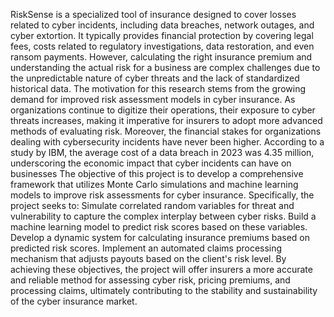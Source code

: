 RiskSense is a specialized tool of insurance designed to cover losses related to cyber incidents, including data breaches, network outages, and cyber extortion. It typically provides financial protection by covering legal fees, costs related to regulatory investigations, data restoration, and even ransom payments. However, calculating the right insurance premium and understanding the actual risk for a business are complex challenges due to the unpredictable nature of cyber threats and the lack of standardized historical data.
The motivation for this research stems from the growing demand for improved risk assessment models in cyber insurance. As organizations continue to digitize their operations, their exposure to cyber threats increases, making it imperative for insurers to adopt more advanced methods of evaluating risk. Moreover, the financial stakes for organizations dealing with cybersecurity incidents have never been higher. According to a study by IBM, the average cost of a data breach in 2023 was $4.35$ million, underscoring the economic impact that cyber incidents can have on businesses
The objective of this project is to develop a comprehensive framework that utilizes Monte Carlo simulations and machine learning models to improve risk assessments for cyber insurance. Specifically, the project seeks to:
Simulate correlated random variables for threat and vulnerability to capture the complex interplay between cyber risks.
Build a machine learning model to predict risk scores based on these variables.
Develop a dynamic system for calculating insurance premiums based on predicted risk scores.
Implement an automated claims processing mechanism that adjusts payouts based on the client's risk level.
By achieving these objectives, the project will offer insurers a more accurate and reliable method for assessing cyber risk, pricing premiums, and processing claims, ultimately contributing to the stability and sustainability of the cyber insurance market.
